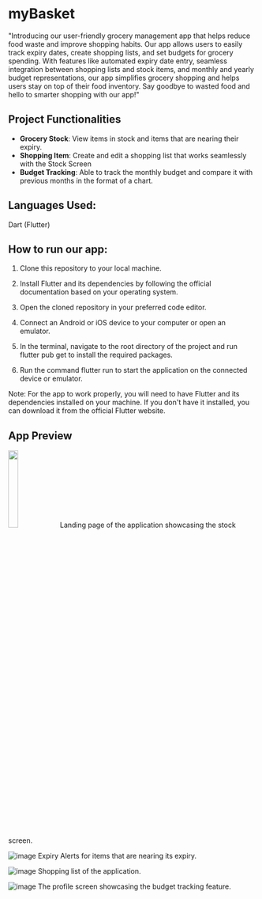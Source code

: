 # myBasket

"Introducing our user-friendly grocery management app that helps reduce food waste and improve shopping habits. Our app allows users to easily track expiry dates, create shopping lists, and set budgets for grocery spending. With features like automated expiry date entry, seamless integration between shopping lists and stock items, and monthly and yearly budget representations, our app simplifies grocery shopping and helps users stay on top of their food inventory. Say goodbye to wasted food and hello to smarter shopping with our app!"

## Project Functionalities
- **Grocery Stock**:
View items in stock and items that are nearing their expiry. 
- **Shopping Item**:
Create and edit a shopping list that works seamlessly with the Stock Screen
- **Budget Tracking**:
Able to track the monthly budget and compare it with previous months in the format of a chart. 

## Languages Used:
Dart (Flutter)

## How to run our app:

1. Clone this repository to your local machine.

2. Install Flutter and its dependencies by following the official documentation based on your operating system.

3. Open the cloned repository in your preferred code editor.

4. Connect an Android or iOS device to your computer or open an emulator.

5. In the terminal, navigate to the root directory of the project and run flutter pub get to install the required packages.

6. Run the command flutter run to start the application on the connected device or emulator.

Note: For the app to work properly, you will need to have Flutter and its dependencies installed on your machine. If you don't have it installed, you can download it from the official Flutter website.

## App Preview

<img src="https://user-images.githubusercontent.com/54789494/229184343-056a7920-8932-4c00-b2b4-6fad4d03f038.png" width=20%>
Landing page of the application showcasing the stock screen. 

![image](https://user-images.githubusercontent.com/54789494/229184624-39d79db7-95c6-4c8d-b44d-044606827059.png)
Expiry Alerts for items that are nearing its expiry.

![image](https://user-images.githubusercontent.com/54789494/229184712-acc494cf-2290-4d4c-8c95-e2be3a33e112.png)
Shopping list of the application.

![image](https://user-images.githubusercontent.com/54789494/229184811-35600b7c-21f4-4dc0-8ee3-2ff6b5dae1da.png)
The profile screen showcasing the budget tracking feature.
